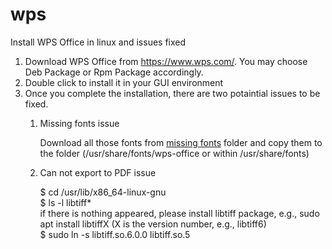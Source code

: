 # wps
Install WPS Office in linux and issues fixed

1. Download WPS Office from https://www.wps.com/. You may choose Deb Package or Rpm Package accordingly.
2. Double click to install it in your GUI environment
3. Once you complete the installation, there are two potaintial issues to be fixed.
   1) Missing fonts issue
      
      Download all those fonts from <a href="missing fonts">missing fonts</a> folder and copy them to the folder (/usr/share/fonts/wps-office or within /usr/share/fonts)
      
   3) Can not export to PDF issue
      
      $ cd /usr/lib/x86_64-linux-gnu <br>
      $ ls -l libtiff* <br>
      if there is nothing appeared, please install libtiff package, e.g., sudo apt install libtiffX (X is the version number, e.g., libtiff6) <br>
      $ sudo ln -s libtiff.so.6.0.0 libtiff.so.5 <br>

